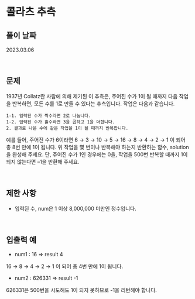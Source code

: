 # 콜라츠 추측

## 풀이 날짜
2023.03.06

<br />

## 문제
1937년 Collatz란 사람에 의해 제기된 이 추측은, 주어진 수가 1이 될 때까지 다음 작업을 반복하면, 모든 수를 1로 만들 수 있다는 추측입니다. 작업은 다음과 같습니다.

```
1-1. 입력된 수가 짝수라면 2로 나눕니다. 
1-2. 입력된 수가 홀수라면 3을 곱하고 1을 더합니다. 
2. 결과로 나온 수에 같은 작업을 1이 될 때까지 반복합니다. 
```

예를 들어, 주어진 수가 6이라면 6 → 3 → 10 → 5 → 16 → 8 → 4 → 2 → 1 이 되어 총 8번 만에 1이 됩니다. 위 작업을 몇 번이나 반복해야 하는지 반환하는 함수, solution을 완성해 주세요. 단, 주어진 수가 1인 경우에는 0을, 작업을 500번 반복할 때까지 1이 되지 않는다면 –1을 반환해 주세요.

<br />

## 제한 사항
- 입력된 수, num은 1 이상 8,000,000 미만인 정수입니다.

<br />

## 입출력 예
- num1 : 16 => result 4

16 → 8 → 4 → 2 → 1 이 되어 총 4번 만에 1이 됩니다.

- num2 : 626331 => result -1

626331은 500번을 시도해도 1이 되지 못하므로 -1을 리턴해야 합니다.
